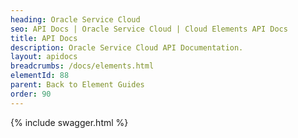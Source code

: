 ```yaml
---
heading: Oracle Service Cloud
seo: API Docs | Oracle Service Cloud | Cloud Elements API Docs
title: API Docs
description: Oracle Service Cloud API Documentation.
layout: apidocs
breadcrumbs: /docs/elements.html
elementId: 88
parent: Back to Element Guides
order: 90
---
```


{% include swagger.html %}
